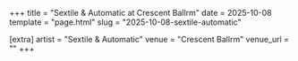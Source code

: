 +++
title = "Sextile & Automatic at Crescent Ballrm"
date = 2025-10-08
template = "page.html"
slug = "2025-10-08-sextile-automatic"

[extra]
artist = "Sextile & Automatic"
venue = "Crescent Ballrm"
venue_url = ""
+++
